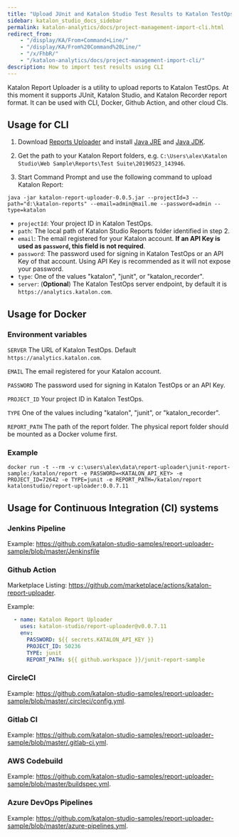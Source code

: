 ```yaml
---
title: "Upload JUnit and Katalon Studio Test Results to Katalon TestOps using Katalon Report Uploader" 
sidebar: katalon_studio_docs_sidebar
permalink: katalon-analytics/docs/project-management-import-cli.html 
redirect_from:
    - "/display/KA/From+Command+Line/"
    - "/display/KA/From%20Command%20Line/"
    - "/x/FhbR/"
    - "/katalon-analytics/docs/project-management-import-cli/"
description: How to import test results using CLI
---
```


Katalon Report Uploader is a utility to upload reports to Katalon TestOps. At this moment it supports JUnit, Katalon Studio, and Katalon Recorder report format. It can be used with CLI, Docker, Github Action, and other cloud CIs.

## Usage for CLI

1. Download [Reports Uploader](https://github.com/katalon-studio/report-uploader/releases) and install [Java JRE](https://www.java.com/en/download/manual.jsp) and [Java JDK](https://www.oracle.com/technetwork/java/javase/downloads/index.html).

2. Get the path to your Katalon Report folders, e.g. `C:\Users\alex\Katalon Studio\Web Sample\Reports\Test Suite\20190523_143946`.

3. Start Command Prompt and use the following command to upload Katalon Report:

```
java -jar katalon-report-uploader-0.0.5.jar --projectId=3 --path="d:\katalon-reports" --email=admin@mail.me --password=admin --type=katalon
```
* `projectId`: Your project ID in Katalon TestOps.
* `path`: The local path of Katalon Studio Reports folder identified in step 2.
* `email`: The email registered for your Katalon account. **If an API Key is used as `password`, this field is not required**.
* `password`: The password used for signing in Katalon TestOps or an API Key of that account. Using API Key is recommended as it will not expose your password.
* `type`: One of the values "katalon", "junit", or "katalon_recorder".
* `server`: (**Optional**) The Katalon TestOps server endpoint, by default it is `https://analytics.katalon.com`.

## Usage for Docker

### Environment variables

`SERVER`
The URL of Katalon TestOps. Default `https://analytics.katalon.com`.

`EMAIL`
The email registered for your Katalon account.

`PASSWORD`
The password used for signing in Katalon TestOps or an API Key.

`PROJECT_ID`
Your project ID in Katalon TestOps.

`TYPE`
One of the values including "katalon", "junit", or "katalon_recorder".

`REPORT_PATH`
The path of the report folder. The physical report folder should be mounted as a Docker volume first.

### Example

```
docker run -t --rm -v c:\users\alex\data\report-uploader\junit-report-sample:/katalon/report -e PASSWORD=<KATALON_API_KEY> -e PROJECT_ID=72642 -e TYPE=junit -e REPORT_PATH=/katalon/report katalonstudio/report-uploader:0.0.7.11
```

## Usage for Continuous Integration (CI) systems

### Jenkins Pipeline

Example: https://github.com/katalon-studio-samples/report-uploader-sample/blob/master/Jenkinsfile

### Github Action

Marketplace Listing: https://github.com/marketplace/actions/katalon-report-uploader.

Example:

```yaml
  - name: Katalon Report Uploader
    uses: katalon-studio/report-uploader@v0.0.7.11
    env:
      PASSWORD: ${{ secrets.KATALON_API_KEY }}
      PROJECT_ID: 50236
      TYPE: junit
      REPORT_PATH: ${{ github.workspace }}/junit-report-sample
```

### CircleCI

Example: https://github.com/katalon-studio-samples/report-uploader-sample/blob/master/.circleci/config.yml.

### Gitlab CI

Example: https://github.com/katalon-studio-samples/report-uploader-sample/blob/master/.gitlab-ci.yml.

### AWS Codebuild

Example: https://github.com/katalon-studio-samples/report-uploader-sample/blob/master/buildspec.yml.

### Azure DevOps Pipelines

Example: https://github.com/katalon-studio-samples/report-uploader-sample/blob/master/azure-pipelines.yml.
